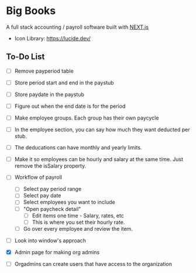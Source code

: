 # Big Books

A full stack accounting / payroll software built with [NEXT.js](https://nextjs.org/)
- Icon Library: https://lucide.dev/

## To-Do List
- [ ] Remove payperiod table
- [ ] Store period start and end in the paystub
- [ ] Store paydate in the paystub 
- [ ] Figure out when the end date is for the period
- [ ] Make employee groups. Each group has their own paycycle
- [ ] In the employee section, you can say how much they want deducted per stub.
- [ ] The deducations can have monthly and yearly limits. 
- [ ] Make it so employees can be hourly and salary at the same time. Just remove the isSalary property. 
- [ ] Workflow of payroll
    - [ ] Select pay period range
    - [ ] Select pay date 
    - [ ] Select employees you want to include
    - [ ] "Open paycheck detail"
        - [ ] Edit items one time - Salary, rates, etc
        - [ ] This is where you set their hourly rate. 
    - [ ] Go over every employee and review the item. 
- [ ] Look into window's approach 
- [X] Admin page for making org admins
- [ ] Orgadmins can create users that have access to the organization

